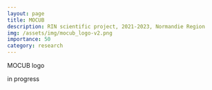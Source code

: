 ```yaml
---
layout: page
title: MOCUB
description: RIN scientific project, 2021-2023, Normandie Region 
img: /assets/img/mocub_logo-v2.png
importance: 50
category: research
---
```

<div class="row">
    <div class="col-sm mt-3 mt-md-0">
        <img class="img-fluid rounded z-depth-1" src="{{ '/assets/img/mocub_logo-v2.png' | relative_url }}" alt="" title="XTerM logo"/>
    </div>
</div>
<div class="caption">
    MOCUB logo
</div>

in progress
